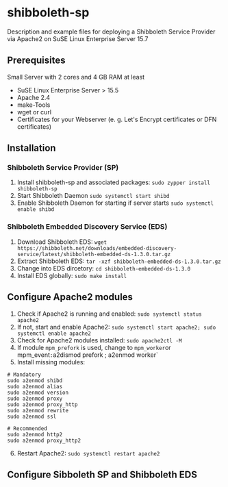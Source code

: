 # shibboleth-sp
Description and example files for deploying a Shibboleth Service Provider via Apache2 on SuSE Linux Enterprise Server 15.7  

## Prerequisites
Small Server with 2 cores and 4 GB RAM at least  
* SuSE Linux Enterprise Server > 15.5 
* Apache 2.4
* make-Tools
* wget or curl
* Certificates for your Webserver (e. g. Let's Encrypt certificates or DFN certificates)  

## Installation

### Shibboleth Service Provider (SP)

1. Install shibboleth-sp and associated packages: `sudo zypper install shibboleth-sp`
2. Start Shibboleth Daemon `sudo systemctl start shibd`
3. Enable Shibboleth Daemon for starting if server starts `sudo systemctl enable shibd`

### Shibboleth Embedded Discovery Service (EDS)

1. Download Shibboleth EDS: `wget https://shibboleth.net/downloads/embedded-discovery-service/latest/shibboleth-embedded-ds-1.3.0.tar.gz`
2. Extract Shibboleth EDS: `tar -xzf shibboleth-embedded-ds-1.3.0.tar.gz`
3. Change into EDS dircetory: `cd shibboleth-embedded-ds-1.3.0`
4. Install EDS globally: `sudo make install`
   
## Configure Apache2 modules

1. Check if Apache2 is running and enabled: `sudo systemctl status apache2`
2. If not, start and enable Apache2: `sudo systemctl start apache2; sudo systemctl enable apache2`
3. Check for Apache2 modules installed: `sudo apache2ctl -M`
4. If module `mpm_prefork` is used, change to `mpm_worker`or mpm_event` : `a2dismod prefork ; a2enmod worker` 
5. Install missing modules:
```
# Mandatory
sudo a2enmod shibd
sudo a2enmod alias
sudo a2enmod version
sudo a2enmod proxy
sudo a2enmod proxy_http
sudo a2enmod rewrite
sudo a2enmod ssl

# Recommended
sudo a2enmod http2
sudo a2enmod proxy_http2
```
6. Restart Apache2: `sudo systemctl restart apache2`

## Configure Sibboleth SP and Shibboleth EDS



